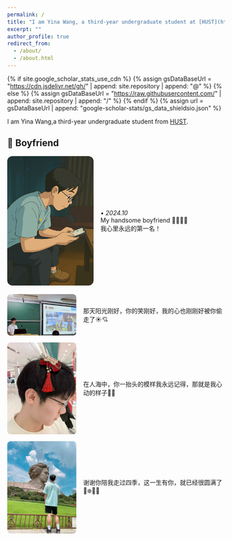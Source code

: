 ```yaml
---
permalink: /
title: "I am Yina Wang, a third-year undergraduate student at [HUST](https://hust.edu.cn/)"
excerpt: ""
author_profile: true
redirect_from: 
  - /about/
  - /about.html
---
```


{% if site.google_scholar_stats_use_cdn %}
{% assign gsDataBaseUrl = "https://cdn.jsdelivr.net/gh/" | append: site.repository | append: "@" %}
{% else %}
{% assign gsDataBaseUrl = "https://raw.githubusercontent.com/" | append: site.repository | append: "/" %}
{% endif %}
{% assign url = gsDataBaseUrl | append: "google-scholar-stats/gs_data_shieldsio.json" %}

<span class='anchor' id='about-me'></span>

I am Yina Wang,a third-year undergraduate student from [HUST](https://hust.edu.cn/).

<!--这种是注释，我给你保留在这里面了，你以后好参考 My research interest includes CV,NLP,LLM,UI Intelligence, and LLM-based Agents.-->



<!--
# 🔥 News

- 🎉🎉 2025.01: **UICopilot** has been selected as WWW 2025 Oral!

# 📝 Publications

- \* indicates equal contribution. † indicates corresponding author.
<div class='paper-box'><div class='paper-box-image'><div><div class="badge">WWW 2025 Oral</div><img src='images/UIcopilot.png' alt="UIcopilot" width="100%"></div></div>
<div class='paper-box-text' markdown="1">
  
[UICopilot: Automating UI Synthesis via Hierarchical Code Generation from Webpage Designs](https://openreview.net/pdf?id=faMbH0wkye) 
  
Yi Gui\*, Yao Wan†, Zhen Li\*, **Zhongyi Zhang**\*, Dongping Chen, Hongyu Zhang, Yi Su, Bohua Chen, Xing Zhou, Wenbin Jiang, Xiangliang Zhang
</div>
</div>

# 🍀 In Submission
<div class='paper-box'><div class='paper-box-image'><div><div class="badge">KDD 2025</div><img src='images/LaTCoder.png' alt="LaTCoder" width="100%"></div></div>
<div class='paper-box-text' markdown="1">
  
[LaTCoder: Converting Webpage Design to Code with Layout-as-Thought](https://openreview.net/pdf?id=faMbH0wkye)
  
Yi Gui\*, Zhen Li\*, **Zhongyi Zhang**\*, Guohao Wang\*, Tianpeng Lv, Gaoyang Jiang, Yi Liu, Dongping Chen, Yao Wan†, Hongyu Zhang, Wenbin Jiang, Xuanhua Shi, Hai Jin
</div>
</div>

<div class='paper-box'><div class='paper-box-image'><div><div class="badge">KDD 2025</div><img src='images/JudgeAnything.png' alt="Judge Anything" width="100%"></div></div>
<div class='paper-box-text' markdown="1">

[Judge Anything: MLLM as a Judge Across Any Modality](https://arxiv.org/pdf/2503.17489)
  
Shu Pu\*, Yaochen Wang\*, Dongping Chen\*, Yuhang Chen\*, Guohao Wang\*, Qi Qin\*, **Zhongyi Zhang**\*, Zhiyuan Zhang\*, Zetong Zhou\*, Shuang Gong\*, Yi Gui, Yao Wan†, Philip S. Yu
</div>
</div>
- This paper is still under submission, so I haven't made it public. The link above is not to our paper.


# 🎖 Honors and Awards
<div style="display: flex; align-items: center;">
  <img src='images/Scholarship.png' alt='National Scholarship' width='300' style="margin-right: 10px;" />
  <div>
    <span style="font-style: italic;">• 2024.10</span>, National Scholarship 🎉🎉🎉
  </div>
</div>



# 📖 Educations
- *2022.09 - 2026.06(expected)*,  BEng., Huazhong University of Science and Technology



# 💬 Invited Talks


# 💻 Internships
- *2024.05 - Present*, Research Internship in One lab at HUST
  
I have been collaborating with [Yao Wan](http://wanyao.me), Yi Gui on research in UI Intelligence. Additionally, I have been working alongside Yao Wan and Dongping Chen on MLLM-as-a-Judge. Looking ahead, I aspire to delve into MCTS-UI.
-->

## 🍓 Boyfriend

<!-- 主照片 -->
<div style="display: flex; align-items: center; gap: 16px; margin-bottom: 20px;">
  <img src="images/profile2.png" alt="boyfriend" width="200" style="border-radius: 12px;" />
  <div>
    <p style="margin: 0;">
      <em>• 2024.10</em><br />
      My handsome boyfriend 💖💖💖✨<br />
      我心里永远的第一名！
    </p>
  </div>
</div>

<!-- 照片 1 -->
<div style="display: flex; align-items: center; gap: 16px; margin-bottom: 16px;">
  <img src="images/image.png" alt="sweet moment 1" width="160" style="border-radius: 8px;" />
  <div>
    <p style="margin: 0;">
      那天阳光刚好，你的笑刚好，我的心也刚刚好被你偷走了☀️💘
    </p>
  </div>
</div>

<!-- 照片 2 -->
<div style="display: flex; align-items: center; gap: 16px; margin-bottom: 16px;">
  <img src="images/3.jpg" alt="sweet moment 2" width="160" style="border-radius: 8px;" />
  <div>
    <p style="margin: 0;">
      在人海中，你一抬头的模样我永远记得，那就是我心动的样子💭💗
    </p>
  </div>
</div>

<!-- 照片 3 -->
<div style="display: flex; align-items: center; gap: 16px; margin-bottom: 16px;">
  <img src="images/4.jpg" alt="sweet moment 3" width="160" style="border-radius: 8px;" />
  <div>
    <p style="margin: 0;">
      谢谢你陪我走过四季，这一生有你，就已经很圆满了🌸❄️🍂🌞
    </p>
  </div>
</div>



